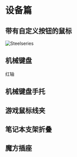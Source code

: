 设备篇
===

带有自定义按钮的鼠标
---

![Steelseries](images/steelseries.jpg)

机械键盘
---

红轴

机械键盘手托
---

游戏鼠标线夹
---

笔记本支架折叠
---

魔方插座 
---

